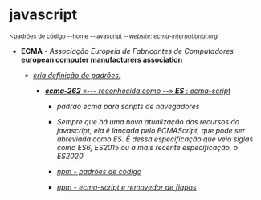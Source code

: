 # javascript

<sub>[:arrow_upper_left:padrões de código](../padroescodigo/readme.md) --[home](../../README.md) --[javascript](readme.md) --[*website: ecma-international.org*](https://www.ecma-international.org/publications-and-standards/standards/)<sub>

-  **ECMA** - *Associação Europeia de Fabricantes de Computadores* <br/>**european computer manufacturers association** 

    - [*cria definição de padrões:*](padroes.md)
        - [***ecma-262*** «--- *reconhecida como* --» ***ES*** : *ecma-script*](https://262.ecma-international.org/12.0/)

            - *padrão ecma para scripts de navegadores*

            - *Sempre que há uma nova atualização dos recursos do javascript, ela é lançada pelo ECMAScript, que pode ser abreviada como ES. É dessa especificação que veio siglas como ES6, ES2015 ou a mais recente especificação, o ES2020*

            - [*npm - padrões de código*](../padroescodigo/readme.md)
            - [*npm - ecma-script e removedor de fiapos*](../padroescodigo/eslint/readme.md)
